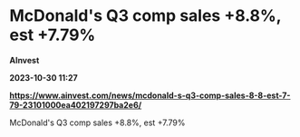 # McDonald's Q3 comp sales +8.8%, est +7.79%
**AInvest**

**2023-10-30 11:27**

**https://www.ainvest.com/news/mcdonald-s-q3-comp-sales-8-8-est-7-79-23101000ea402197297ba2e6/**

McDonald's Q3 comp sales +8.8%, est +7.79%